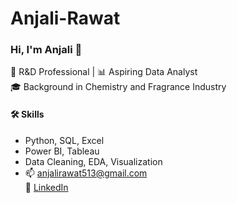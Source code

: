 # Anjali-Rawat
### Hi, I'm Anjali 👋
🔬 R&D Professional | 📊 Aspiring Data Analyst  
🎓 Background in Chemistry and Fragrance Industry  
#### 🛠 Skills
- Python, SQL, Excel
- Power BI, Tableau
- Data Cleaning, EDA, Visualization
- 📫 anjalirawat513@gmail.com  
🔗 [LinkedIn](https://linkedin.com/in/anjali-rawat-n08101994)
